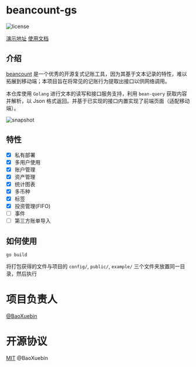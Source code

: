 # beancount-gs

![license](https://img.shields.io/github/license/baoxuebin/beancount-gs)

[演示地址](https://beancount.xdbin.com/)
[使用文档](https://www.yuque.com/chuyi-ble7p/beancount-ns)

## 介绍

[beancount](https://github.com/beancount/) 是一个优秀的开源复式记账工具，因为其基于文本记录的特性，难以拓展到移动端；本项目旨在将常见的记账行为提取出接口以供网络调用。

本仓库使用 `Golang` 进行文本的读写和接口服务支持，利用 `bean-query` 获取内容并解析，以 Json 格式返回。并基于已实现的接口内置实现了前端页面（适配移动端）。

![snapshot](https://cdn.xdbin.com/github/beancount-ns/snapshot.png)

## 特性

- [X] 私有部署
- [X] 多用户使用
- [X] 账户管理
- [X] 资产管理
- [X] 统计图表
- [X] 多币种
- [X] 标签
- [X] 投资管理(FIFO)
- [ ] 事件
- [ ] 第三方账单导入

## 如何使用

```shell
go build
```

将打包获得的文件与项目的 `config/`, `public/`, `example/` 三个文件夹放置同一目录，然后执行

# 项目负责人

[@BaoXuebin](https://github.com/BaoXuebin)

# 开源协议

[MIT](https://github.com/BaoXuebin/beancount-gs/blob/main/License) @BaoXuebin